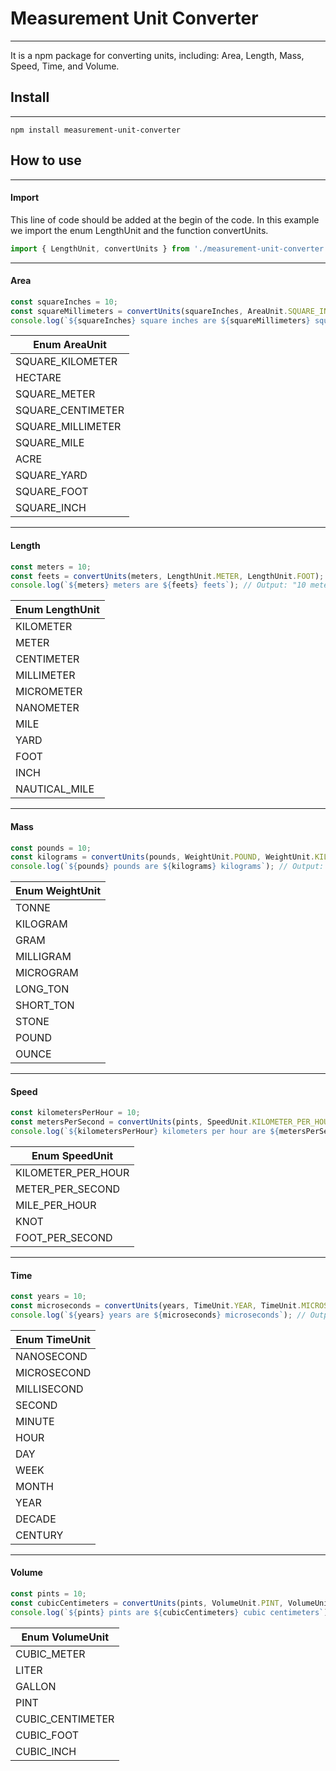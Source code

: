 # Measurement Unit Converter
---
It is a npm package for converting units, including: Area, Length, Mass, Speed, Time, and Volume.
## Install
---
```
npm install measurement-unit-converter
```
## How to use
---
#### Import
This line of code should be added at the begin of the code. In this example we import the enum LengthUnit and the function convertUnits.
```typescript
import { LengthUnit, convertUnits } from './measurement-unit-converter';
```
---
#### Area
```typescript
const squareInches = 10;
const squareMillimeters = convertUnits(squareInches, AreaUnit.SQUARE_INCH, AreaUnit.SQUARE_MILLIMETER);
console.log(`${squareInches} square inches are ${squareMillimeters} square millimeters`); // Output: "10 square inches are 6451.6 square millimeters"
```
| Enum AreaUnit |
| --- |
| SQUARE_KILOMETER |
| HECTARE |
| SQUARE_METER |
| SQUARE_CENTIMETER |
| SQUARE_MILLIMETER |
| SQUARE_MILE |
| ACRE |
| SQUARE_YARD |
| SQUARE_FOOT |
| SQUARE_INCH |
---
#### Length
```typescript
const meters = 10;
const feets = convertUnits(meters, LengthUnit.METER, LengthUnit.FOOT);
console.log(`${meters} meters are ${feets} feets`); // Output: "10 meters are 32.8084 feets"
```
| Enum LengthUnit |
| --- |
| KILOMETER |
| METER |
| CENTIMETER |
| MILLIMETER |
| MICROMETER |
| NANOMETER |
| MILE |
| YARD |
| FOOT |
| INCH |
| NAUTICAL_MILE |
---
#### Mass
```typescript
const pounds = 10;
const kilograms = convertUnits(pounds, WeightUnit.POUND, WeightUnit.KILOGRAM);
console.log(`${pounds} pounds are ${kilograms} kilograms`); // Output: "10 pounds are 4.53592 kilograms"
```
| Enum WeightUnit |
| --- |
| TONNE |
| KILOGRAM |
| GRAM |
| MILLIGRAM |
| MICROGRAM |
| LONG_TON |
| SHORT_TON |
| STONE |
| POUND |
| OUNCE |
---
#### Speed
```typescript
const kilometersPerHour = 10;
const metersPerSecond = convertUnits(pints, SpeedUnit.KILOMETER_PER_HOUR, SpeedUnit.METER_PER_SECOND);
console.log(`${kilometersPerHour} kilometers per hour are ${metersPerSecond} meters per second`); // Output: "10 kilometers per hour are 2.7778 meters per second"
```
| Enum SpeedUnit |
| --- |
| KILOMETER_PER_HOUR |
| METER_PER_SECOND |
| MILE_PER_HOUR |
| KNOT |
| FOOT_PER_SECOND |
---
#### Time
```typescript
const years = 10;
const microseconds = convertUnits(years, TimeUnit.YEAR, TimeUnit.MICROSECOND);
console.log(`${years} years are ${microseconds} microseconds`); // Output: "10 years are 315569520000000 microseconds"
```
| Enum TimeUnit |
| --- |
| NANOSECOND |
| MICROSECOND |
| MILLISECOND |
| SECOND |
| MINUTE |
| HOUR |
| DAY |
| WEEK |
| MONTH |
| YEAR |
| DECADE |
| CENTURY |
---
#### Volume
```typescript
const pints = 10;
const cubicCentimeters = convertUnits(pints, VolumeUnit.PINT, VolumeUnit.CUBIC_CENTIMETER);
console.log(`${pints} pints are ${cubicCentimeters} cubic centimeters`); // Output: "10 pints are 5682.61 cubic centimeters"
```
| Enum VolumeUnit |
| --- |
| CUBIC_METER |
| LITER |
| GALLON |
| PINT |
| CUBIC_CENTIMETER |
| CUBIC_FOOT |
| CUBIC_INCH |